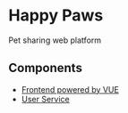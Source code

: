 
# Happy Paws

Pet sharing web platform

## Components
* <a href="https://github.com/broganz16/happy-paws/tree/main/client-app"> Frontend powered by VUE </a>
* <a href="https://github.com/broganz16/happy-paws/tree/main/user-service"> User Service </a>
